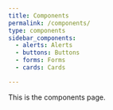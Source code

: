 ```yaml
---
title: Components
permalink: /components/
type: components
sidebar_components:
  - alerts: Alerts
  - buttons: Buttons
  - forms: Forms
  - cards: Cards

---
```


This is the components page.
